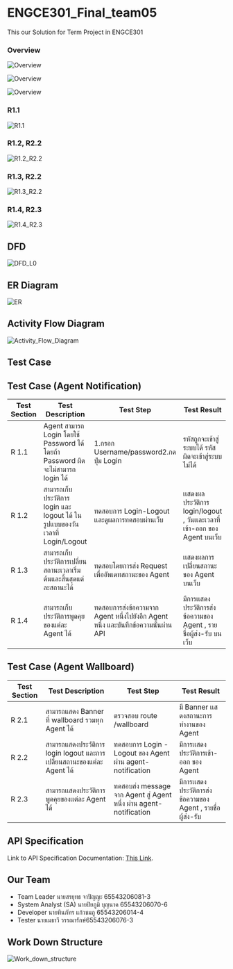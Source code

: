 # ENGCE301_Final_team05
This our Solution for Term Project in ENGCE301

### Overview
![Overview](Pictures/Overview1.png)

![Overview](Pictures/Overview2.png)

![Overview](Pictures/Overview3.png)

### R1.1

![R1.1](Pictures/R1.1.png)

### R1.2, R2.2

![R1.2_R2.2](Pictures/R1.2_2.2.png)

### R1.3, R2.2

![R1.3_R2.2](Pictures/R1.3_R2.2.png)

### R1.4, R2.3

![R1.4_R2.3](Pictures/R1.4_2.3.png)

## **DFD**

![DFD_L0](Pictures/DFD_L0.jpg)

## **ER Diagram**

![ER](Pictures/ER.jpg)

## **Activity Flow Diagram**

![Activity_Flow_Diagram](Pictures/Activity_Flow_Diagram.jpg)

## **Test Case**

## **Test Case (Agent Notification)**
| Test Section | Test Description | Test Step | Test Result |
|----------|----------|----------| ----------| 
| R 1.1| Agent สามารถ Login โดยใช้ Password ได้ โดยถ้า Password ผิดจะไม่สามารถ login ได้|1.กรอก Username/password2.กดปุ่ม Login | รหัสถูกจะเข้าสู่ระบบได้ รหัสผิดจะเข้าสู่ระบบไม่ได้ |
|R 1.2|สามารถเก็บประวัติการ login และ logout ได้ ในรูปแบบของวันเวลาที่ Login/Logout|ทดสอบการ Login-Logout เเละดูผลการทดสอบผ่านเว็บ|เเสดงผลประวัติการ login/logout , วันเเละเวลาที่เข้า-ออก ของ Agent บนเว็บ|
|R 1.3|สามารถเก็บประวัติการเปลี่ยนสถานะเวลาเริ่มต้นและสิ้นสุดแต่ละสถานะได้|ทดสอบโดยการส่ง Request เพื่ออัพเดทสถานะของ Agent|เเสดงผลการเปลี่ยนสถานะของ Agent บนเว็บ|
|R 1.4|สามารถเก็บประวัติการพูดคุยของแต่ละ Agent ได้|ทดสอบการส่งข้อความจาก Agent หนึ่งไปยังอีก Agent หนึ่ง และบันทึกข้อความนั้นผ่าน API|มีการเเสดงประวัติการส่งข้อความของ Agent , รายชื่อผู้ส่ง-รับ บนเว็บ|
## **Test Case (Agent Wallboard)**
| Test Section | Test Description | Test Step | Test Result |
|----------|----------|----------| ----------|
|R 2.1|สามารถแสดง Banner ที่ wallboard รวมทุก Agent ได้|ตรวจสอบ route /wallboard |มี Banner เเสดงสถานะการทำงานของ Agent|
|R 2.2|สามารถแสดงประวัติการ login logout และการเปลี่ยนสถานะของแต่ละ Agent ได้|ทดสอบการ Login - Logout ของ Agent ผ่าน agent-notification|มีการเเสดงประวัติการเข้า-ออก ของ Agent |
|R 2.3|สามารถเเสดงประวัติการพูดคุยของเเต่ละ Agent ได้|ทดสอบส่ง message จาก Agent สู่ Agent หนึ่ง ผ่าน agent-notification|มีการเเสดงประวัติการส่งข้อความของ Agent , รายชื่อผู้ส่ง-รับ |

## **API Specification**

Link to API Specification Documentation: [This Link](./docs/api/README.md).

## Our Team
- Team Leader นายสรยุทธ  จาปัญญะ 65543206081-3
- System Analyst (SA) นายปิยภูมิ บุญนาค 65543206070-6
- Developer นายทินภัทร แก้วชมภู 65543206014-4
- Tester นายเมธาวี วรรณารักษ์65543206076-3

## Work Down Structure

![Work_down_structure](Pictures/Work_down_structure.jpg)
